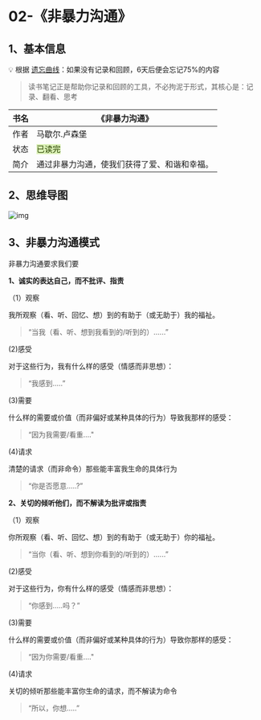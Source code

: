 # 02-《非暴力沟通》

## 1、基本信息

💡  根据 [遗忘曲线](https://baike.baidu.com/item/%E9%81%97%E5%BF%98%E6%9B%B2%E7%BA%BF/7278665?fr=aladdin)：如果没有记录和回顾，6天后便会忘记75%的内容

> 读书笔记正是帮助你记录和回顾的工具，不必拘泥于形式，其核心是：记录、翻看、思考

| 书名 | 《非暴力沟通》                                               |
| ---- | ------------------------------------------------------------ |
| 作者 | 马歇尔.卢森堡                                                |
| 状态 | <font style="background:#DBF1B7;color:#2A4200">已读完</font> |
| 简介 | 通过非暴力沟通，使我们获得了爱、和谐和幸福。                 |

## 2、思维导图

![img](https://gitee.com/iscn/md_images/raw/master/%E6%93%8D%E4%BD%9C%E7%B3%BB%E7%BB%9F/1732455573829-478468ef-6fe0-46cf-a2a8-6a22e94a12d5.jpeg)

## 3、非暴力沟通模式

非暴力沟通要求我们要

**1、诚实的表达自己，而不批评、指责**

（1）观察

我所观察（看、听、回忆、想）到的有助于（或无助于）我的福祉。

> “当我（看、听、想到我看到的/听到的）......”

(2)感受

对于这些行为，我有什么样的感受（情感而非思想）：

> “我感到.....”

(3)需要

什么样的需要或价值（而非偏好或某种具体的行为）导致我那样的感受：

> “因为我需要/看重...."

(4)请求

清楚的请求（而非命令）那些能丰富我生命的具体行为

> “你是否愿意.....?”

**2、关切的倾听他们，而不解读为批评或指责**

（1）观察

你所观察（看、听、回忆、想）到的有助于（或无助于）你的福祉。

> “当你（看、听、想到你看到的/听到的）......”

(2)感受

对于这些行为，你有什么样的感受（情感而非思想）：

> “你感到.....吗？”

(3)需要

什么样的需要或价值（而非偏好或某种具体的行为）导致你那样的感受：

> “因为你需要/看重...."

(4)请求

关切的倾听那些能丰富你生命的请求，而不解读为命令

> “所以，你想.....”